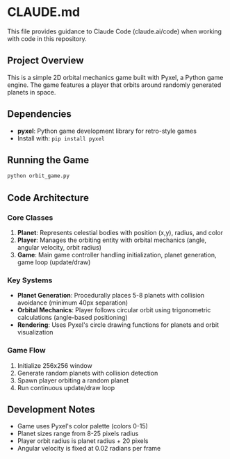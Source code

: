 # CLAUDE.md

This file provides guidance to Claude Code (claude.ai/code) when working with code in this repository.

## Project Overview

This is a simple 2D orbital mechanics game built with Pyxel, a Python game engine. The game features a player that orbits around randomly generated planets in space.

## Dependencies

- **pyxel**: Python game development library for retro-style games
- Install with: `pip install pyxel`

## Running the Game

```bash
python orbit_game.py
```

## Code Architecture

### Core Classes

1. **Planet**: Represents celestial bodies with position (x,y), radius, and color
2. **Player**: Manages the orbiting entity with orbital mechanics (angle, angular velocity, orbit radius)  
3. **Game**: Main game controller handling initialization, planet generation, game loop (update/draw)

### Key Systems

- **Planet Generation**: Procedurally places 5-8 planets with collision avoidance (minimum 40px separation)
- **Orbital Mechanics**: Player follows circular orbit using trigonometric calculations (angle-based positioning)
- **Rendering**: Uses Pyxel's circle drawing functions for planets and orbit visualization

### Game Flow

1. Initialize 256x256 window
2. Generate random planets with collision detection
3. Spawn player orbiting a random planet
4. Run continuous update/draw loop

## Development Notes

- Game uses Pyxel's color palette (colors 0-15)
- Planet sizes range from 8-25 pixels radius
- Player orbit radius is planet radius + 20 pixels
- Angular velocity is fixed at 0.02 radians per frame